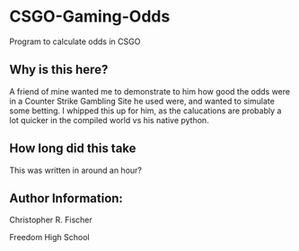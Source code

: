 # CSGO-Gaming-Odds
Program to calculate odds in CSGO

## Why is this here?
A friend of mine wanted me to demonstrate to him how good the odds were in a Counter Strike Gambling Site he used were, and wanted to simulate some betting. I whipped this up for him, as the calucations are probably a lot quicker in the compiled world vs his native python.

## How long did this take
This was written in around an hour?

## Author Information:
Christopher R. Fischer

Freedom High School
